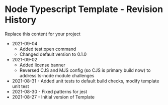 # Node Typescript Template - Revision History

Replace this content for your project

- 2021-09-04
    - Added test:open command
    - Changed default version to 0.1.0
- 2021-09-02
    - Added license banner
    - Reversed CJS and MJS config (so CJS is primary build now) to address ts-node module challenges
- 2021-08-31 - Added unit tests to default build checks, modify template unit test
- 2021-08-30 - Fixed patterns for jest
- 2021-08-27 - Initial version of Template
